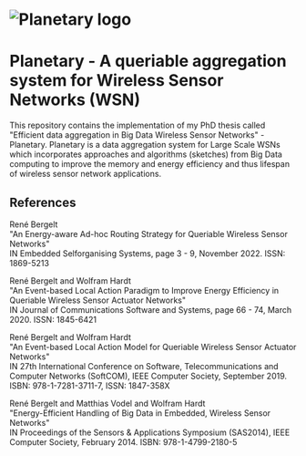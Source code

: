 # ![Planetary logo](https://www.tu-chemnitz.de/~berre/images/planetary_logo_small.png)

# Planetary - A queriable aggregation system for Wireless Sensor Networks (WSN)

This repository contains the implementation of my PhD thesis called "Efficient data aggregation in Big Data Wireless Sensor Networks" - Planetary.
Planetary is a data aggregation system for Large Scale WSNs which incorporates approaches and algorithms (sketches) from Big Data computing to improve the memory and energy efficiency and thus lifespan
of wireless sensor network applications.

## References

René Bergelt  
"An Energy-aware Ad-hoc Routing Strategy for Queriable Wireless Sensor Networks"  
IN Embedded Selforganising Systems, page 3 - 9, November 2022. ISSN: 1869-5213  

René Bergelt and Wolfram Hardt  
"An Event-based Local Action Paradigm to Improve Energy Efficiency in Queriable Wireless Sensor Actuator Networks"  
IN Journal of Communications Software and Systems, page 66 - 74, March 2020. ISSN: 1845-6421  

René Bergelt and Wolfram Hardt  
"An Event-based Local Action Model for Queriable Wireless Sensor Actuator Networks"  
IN 27th International Conference on Software, Telecommunications and Computer Networks (SoftCOM), IEEE Computer Society, September 2019. ISBN: 978-1-7281-3711-7, ISSN: 1847-358X  

René Bergelt and Matthias Vodel and Wolfram Hardt  
"Energy-Efficient Handling of Big Data in Embedded, Wireless Sensor Networks"  
IN Proceedings of the Sensors & Applications Symposium (SAS2014), IEEE Computer Society, February 2014. ISBN: 978-1-4799-2180-5  
